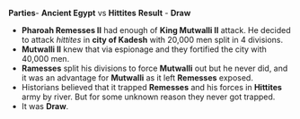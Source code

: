 **Parties**- **Ancient Egypt** vs **Hittites**
**Result** - **Draw**


- **Pharoah Remesses II** had enough of **King Mutwalli II** attack. He decided to attack *hittites* in **city of Kadesh** with 20,000 men split in 4 divisions.
- **Mutwalli II** knew that via espionage and they fortified the city with 40,000 men.
- **Ramesses** split his divisions to force **Mutwalli** out but he never did, and it was an advantage for **Mutwalli** as it left **Remesses** exposed.
- Historians believed that it trapped **Remesses** and his forces in **Hittites** army by river. But for some unknown reason they never got trapped.
- It was **Draw**.
